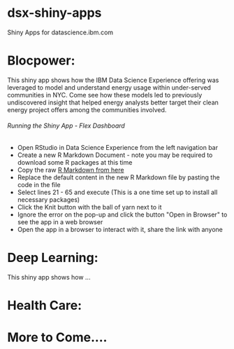 # dsx-shiny-apps

Shiny Apps for datascience.ibm.com

# Blocpower:

This shiny app shows how the IBM Data Science Experience offering was leveraged to model and understand energy usage within under-served communities in NYC. Come see how these models led to previously undiscovered insight that helped energy analysts better target their clean energy project offers among  the communities involved.

###### Running the Shiny App - Flex Dashboard
- Open RStudio in Data Science Experience from the left navigation bar 
- Create a new R Markdown Document - note you may be required to download some R packages at this time
- Copy the raw [R Markdown from here](https://raw.githubusercontent.com/IBMDataScience/dsx-shiny-apps/master/shinyBlocPower.Rmd)
- Replace the default content in the new R Markdown file by pasting the code in the file
- Select lines 21 - 65 and execute (This is a one time set up to install all necessary packages)
- Click the Knit button with the ball of yarn next to it
- Ignore the error on the pop-up and click the button "Open in Browser" to see the app in a web browser
- Open the app in a browser to interact with it, share the link with anyone

# Deep Learning:

This shiny app shows how ...

# Health Care:

# More to Come....
